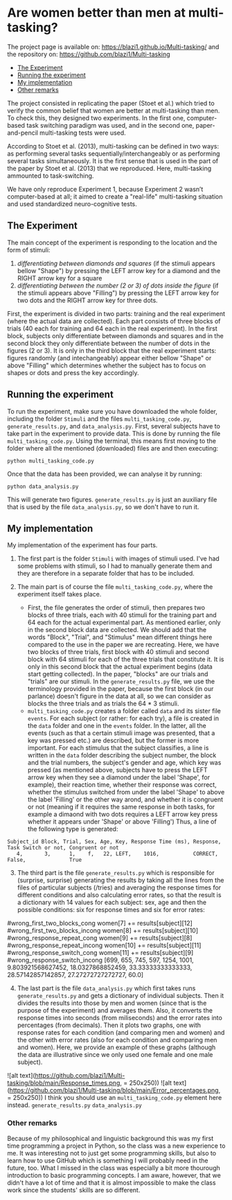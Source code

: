 # Are women better than men at multi-tasking?

The project page is available on: https://blazi1.github.io/Multi-tasking/ and the repository on: https://github.com/blazi1/Multi-tasking

* [The Experiment](#the-experiment)
* [Running the experiment](#running-the-experiment)
* [My implementation](#my-implementation)
* [Other remarks](#other-remarks)

The project consisted in replicating the paper (Stoet et al.) which tried to verify the common belief that women are better at multi-tasking than men. To check this, they designed two experiments. In the first one, computer-based task switching paradigm was used, and in the second one, paper-and-pencil multi-tasking tests were used.

According to Stoet et al. (2013), multi-tasking can be defined in two ways: as performing several tasks sequentially/interchangeably or as performing several tasks simultaneously. It is the first sense that is used in the part of the paper by Stoet et al. (2013) that we reproduced. Here, multi-tasking ammounted to task-switching.

We have only reproduce Experiment 1, because Experiment 2 wasn’t computer-based at all; it aimed to create a "real-life" multi-tasking situation and used standardized neuro-cognitive tests.

## The Experiment

The main concept of the experiment is responding to the location and the form of stimuli: 
1. *differentiating between diamonds and squares* (if the stimuli appears bellow "Shape") by pressing the LEFT arrow key for a diamond and the RIGHT arrow key for a square
2. *differentiating between the number (2 or 3) of dots inside the figure* (if the stimuli appears above "Filling") by pressing the LEFT arrow key for two dots and the RIGHT arrow key for three dots. 

First, the experiment is divided in two parts: training and the real experiment (where the actual data are collected). Each part consists of three blocks of trials (40 each for training and 64 each in the real experiment). In the first block, subjects only differentiate between diamonds and squares and in the second block they only differentiate between the number of dots in the figures (2 or 3). It is only in the third block that the real experiment starts: figures randomly (and intechangeably) appear either bellow "Shape" or above "Filling" which determines whether the subject has to focus on shapes or dots and press the key accordingly.

## Running the experiment

To run the experiment, make sure you have downloaded the whole folder, including the folder `Stimuli` and the files `multi_tasking_code.py`, `generate_results.py`, and `data_analysis.py`. First, several subjects have to take part in the experiment to provide data. This is done by running the file `multi_tasking_code.py`. Using the terminal, this means first moving to the folder where all the mentioned (downloaded) files are and then executing:
```
python multi_tasking_code.py
```
Once that the data has been provided, we can analyse it by running:
```
python data_analysis.py
```
This will generate two figures. 
`generate_results.py` is just an auxiliary file that is used by the file `data_analysis.py`, so we don't have to run it.

## My implementation

My implementation of the experiment has four parts. 

1. The first part is the folder `Stimuli` with images of stimuli used. I've had some problems with stimuli, so I had to manually generate them and they are therefore in a separate folder that has to be included. 

2. The main part is of course the file `multi_tasking_code.py`, where the experiment itself takes place. 
   - First, the file generates the order of stimuli, then prepares two blocks of three trials, each with 40 stimuli for the training part and 64 each for the actual
   experimental part. As mentioned earlier, only in the second block data are collected. We should add that the words "Block", "Trial", and "Stimulus" mean different things here compared to the use in the paper we are recreating. Here, we have two blocks of three trials, first block with 40 stimuli and second block with 64 stimuli for each of the three trials that constitute it. It is only in this second block that the actual experiment begins (data start getting collected). In the paper, "blocks" are our trials and "trials" are our stimuli. In the `generate_results.py` file, we use the terminology provided in the paper, because the first block (in our parlance) doesn't figure in the data at all, so we can consider as blocks the three trials and as trials the 64 * 3 stimuli.
   -  `multi_tasking_code.py` creates a folder called `data` and its sister file `events`. For each subject (or rather: for each try), a file is created in the `data` folder and one in the `events` folder. In the latter, all the events (such as that a certain stimuli image was presented, that a key was pressed etc.) are described, but the former is more important.  For each stimulus that the subject classifies, a line is written in the `data` folder describing the subject number, the block and the trial numbers, the subject's gender and age, which key was pressed (as mentioned above, subjects have to press the LEFT arrow key when they see a diamond under the label 'Shape', for example), their reaction time, whether their response was correct, whether the stimulus switched from under the label 'Shape' to above the label 'Filling' or the other way arond, and whether it is congruent or not (meaning if it requires the same response in both tasks, for example a dimaond with two dots requires a LEFT arrow key press whether it appears under 'Shape' or above 'Filling')
Thus, a line of the following type is generated: 
```
Subject_id Block, Trial, Sex, Age, Key, Response Time (ms), Response, Task Switch or not, Congruent or not
   4,       3,      1,    f,   22, LEFT,    1016,           CORRECT,        False,              True
```
3. The third part is the file `generate_results.py` which is responsible for (surprise, surprise) generating the results by taking all the lines from the files of particular subjects (/tries) and averaging the response times for different conditions and also calculating error rates, so that the result is a dictionary with 14 values for each subject: sex, age and then the possible conditions: six for response times and six for error rates: 

#wrong_first_two_blocks_cong
		women[7] += results[subject][12]   #wrong_first_two_blocks_incong
		women[8] += results[subject][10]   #wrong_response_repeat_cong 
		women[9] += results[subject][8]    #wrong_response_repeat_incong
		women[10] += results[subject][11]  #wrong_response_switch_cong
		women[11] += results[subject][9]   #wrong_response_switch_incong
[699, 655, 745, 597, 1254, 1001, 9.803921568627452, 18.0327868852459, 33.33333333333333, 28.57142857142857, 27.27272727272727, 60.0]

4. The last part is the file `data_analysis.py` which first takes runs `generate_results.py` and gets a dictionary of individual subjects. Then it divides the results into those by men and women (since that is the purpose of the experiment) and averages them. Also, it converts the response times into seconds (from miliseconds) and the error rates into percentages (from decimals). Then it plots two graphs, one with response rates for each condition (and comparing men and women) and the other with error rates (also for each condition and comparing men and women). Here, we provide an example of these graphs (although the data are illustrative since we only used one female and one male subject). 

![alt text](https://github.com/blazi1/Multi-tasking/blob/main/Response_times.png, = 250x250))
![alt text](https://github.com/blazi1/Multi-tasking/blob/main/Error_percentages.png, = 250x250))
I think you should use an
`multi_tasking_code.py` element here instead.
`generate_results.py`
`data_analysis.py`


### Other remarks

Because of my philosophical and linguistic background this was my first time programming a project in Python, so the class was a new experience to me. It was interesting not to just get some programming skills, but also to learn how to use GitHub which is something I will probably need in the future, too. 
What I missed in the class was especially a bit more thourough introduction to basic programming concepts. I am aware, however, that we didn't have a lot of time and that it is almost impossible to make the class work since the students' skills are so different.
